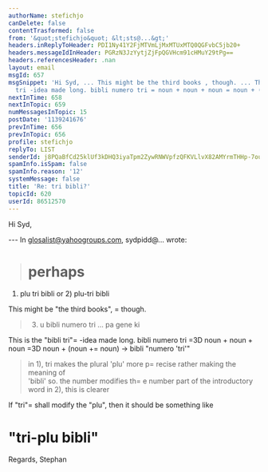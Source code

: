 ```yaml
---
authorName: stefichjo
canDelete: false
contentTrasformed: false
from: '&quot;stefichjo&quot; &lt;sts@...&gt;'
headers.inReplyToHeader: PDI1Ny41Y2FjMTVmLjMxMTUxMTQ0QGFvbC5jb20+
headers.messageIdInHeader: PGRzN3JzYytjZjFpQGVHcm91cHMuY29tPg==
headers.referencesHeader: .nan
layout: email
msgId: 657
msgSnippet: 'Hi Syd, ... This might be the third books , though. ... This is the bibli
  tri -idea made long. bibli numero tri = noun + noun + noun = noun + (noun + noun) '
nextInTime: 658
nextInTopic: 659
numMessagesInTopic: 15
postDate: '1139241676'
prevInTime: 656
prevInTopic: 656
profile: stefichjo
replyTo: LIST
senderId: j8PQaBfCd25klUf3kDHQ3iyaTpm2ZywRNWVpfzQFKVLlvX82AMYrmTHHp-7ou6XKCLnnNue_WfGFYoZr0lzkGU1I2MMzlT-ocq_NQWJw
spamInfo.isSpam: false
spamInfo.reason: '12'
systemMessage: false
title: 'Re: tri bibli?'
topicId: 620
userId: 86512570
---
```


Hi Syd,

--- In glosalist@yahoogroups.com, sydpidd@... wrote:
>
> perhaps
>=
 1) plu tri bibli    or 2) plu-tri bibli

This might be "the third books", =
though.

> 3) u bibli numero tri  ...  pa gene ki


This is the "bibli tri"=
-idea made long.
bibli numero tri =3D noun + noun + noun =3D noun + (noun +=
 noun)
-> bibli "numero 'tri'" 

> in 1), tri makes the plural 'plu' more p=
recise rather making the 
meaning of  
> 'bibli' so. the number modifies th=
e number part of the 
introductory  word
> in 2), this is clearer

If "tri"=
 shall modify the "plu", then it should be something like

"tri-plu bibli"
=

Regards,
Stephan




